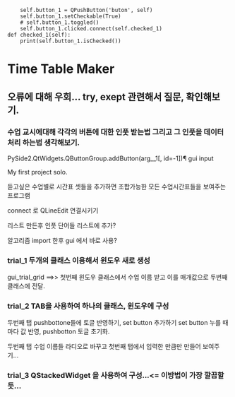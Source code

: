         self.button_1 = QPushButton('buton', self)
        self.button_1.setCheckable(True)
        # self.button_1.toggled()
        self.button_1.clicked.connect(self.checked_1)
    def checked_1(self):
        print(self.button_1.isChecked())

# Time Table Maker
## 오류에 대해 우회... try, exept 관련해서 질문, 확인해보기.
### 수업 교시에대해 각각의 버튼에 대한 인풋 받는법 그리고 그 인풋을 데이터 처리 하는법 생각해보기.

  PySide2.QtWidgets.QButtonGroup.addButton(arg__1[, id=-1])¶
gui input
 
My first project solo.

듣고싶은 수업별로 시간표 셋들을 추가하면 조합가능한 모든 수업시간표들을 보여주는 프로그램



connect 로 QLineEdit 연결시키기

리스트 만든후 인풋 단어들 리스트에 추가?

알고리즘 import 한후 gui 에서 바로 사용?

### trial_1 두개의 클래스 이용해서 윈도우 새로 생성
gui_trial_grid ==>> 첫번째 윈도우 클래스에서 수업 이름 받고 이를 매개값으로
두번째 클래스에 전달.

### trial_2 TAB을 사용하여 하나의 클래스, 윈도우에 구성
두번째 탭 pushbottone들에 토글 반영하기, set button 추가하기
set button 누를 때마다 값 반영, pushbotton 토글 초기화.

두번째 탭 수업 이름들 라디오로 바꾸고 첫번째 탭에서 입력한 만큼만
만들어 보여주기...

### trial_3 QStackedWidget 을 사용하여 구성...<= 이방법이 가장 깔끔할듯...

